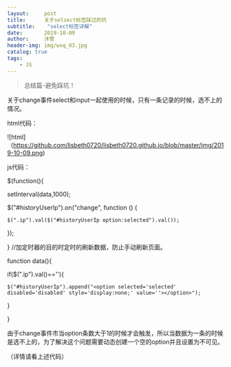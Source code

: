 ```yaml
---
layout:     post
title:      关于selsect标签踩过的坑
subtitle:    "select标签详解"
date:       2019-10-09
author:     沐雪
header-img: img/wxq_03.jpg
catalog: true
tags:
    - JS
---
```


> 总结篇-避免踩坑！

关于change事件select和input一起使用的时候，只有一条记录的时候，选不上的情况。

html代码：

 ![html]（https://github.com/lisbeth0720/lisbeth0720.github.io/blob/master/img/2019-10-09.png)

js代码：

$(function(){

  setInterval(data,1000);
  
  $("#historyUserIp").on("change", function () {
  
    $(".ip").val($("#historyUserIp option:selected").val());
    
   });
   
}
//加定时器的目的时定时的刷新数据，防止手动刷新页面。

function data(){

  if($(".ip").val()==''){
  
    $("#historyUserIp").append("<option selected='selected' disabled='disabled' style='display:none;' value=''></option>");
    
   }
   
}

由于change事件市当option条数大于1的时候才会触发，所以当数据为一条的时候是选不上的，为了解决这个问题需要动态创建一个空的option并且设置为不可见。

（详情请看上述代码）
